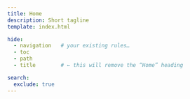 ```yaml
---
title: Home
description: Short tagline
template: index.html

hide:
  - navigation   # your existing rules…
  - toc
  - path
  - title        # ← this will remove the “Home” heading

search:
  exclude: true
---
```

